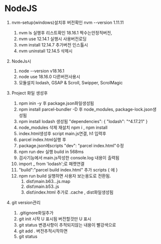 # NodeJS 
1. nvm-setup(windows)설치후 버전확인 nvm --version 1.11.11
   1.  nvm ls 실행후 리스트확인 18.16.1 짝수는안정적버전,
   1.  nvm use 12.14.1 실행시 사용버전로딩
   1.  nvm install 12.14.7 추가버전 인스톨시
   1.  nvm uninstall 12.14.5 삭제시 
1. NodeJs시
   1.  node --version   v18.16.1
   1.  node use 18.16.0 다른버전사용시 
   1.  모듈설치 lodash, GSAP & Scroll, Swipper, ScrolMagic
1. Project 화일 생성후 
   1. npm inin -y  후 package.json화일생성됨 
   1. npm install parcel-bundler -D 후 node_modules, package-lock.json생성됨
   1. npm install lodash 생성됨  "dependencies": {
    "lodash": "^4.17.21" }
   1. node_modules 삭제 재설치 npm i , npm install 
   1. index.html생성후 script main.js연결, h1 입력후 
   1. parcel index.html실행 후 
   1. package.json에scripts "dev": "parcel index.html"수정 
   1. npm run dev 실행  build in 568ms
   1. 검사기능에서 main.js작성한 console.log 내용이 출력됨 
   1. import _ from 'lodash';로 패켓연결
   1. "build":"parcel build index.html" 추가 scripts { 에 }
   1. npm run build 실행하면 사용자 보는용도로 전환됨. 
      1. dist\main.b63...js.map 
      1. dist\main.b53..js
      1. dist\index.html 추가로 .cache , dist화일생성됨 

1.  git version관리
    1. .gitignore화일추가 
    1. git init 시작 U 표시됨 버전할것만 U 표시 
    1. git status 변경사항이 추적되지않는 내용이 빨강색으로 
    1. git add . 버전추적시작하면 
    1. git status
    
